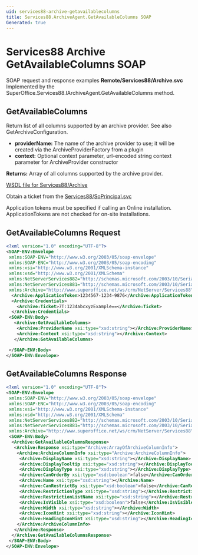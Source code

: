 ```yaml
---
uid: services88-archive-getavailablecolumns
title: Services88.ArchiveAgent.GetAvailableColumns SOAP
Generated: true
---
```


# Services88 Archive GetAvailableColumns SOAP

SOAP request and response examples **Remote/Services88/Archive.svc**
Implemented by the <see cref="M:SuperOffice.Services88.IArchiveAgent.GetAvailableColumns">SuperOffice.Services88.IArchiveAgent.GetAvailableColumns</see> method.

## GetAvailableColumns

Return list of all columns supported by an archive provider. See also GetArchiveConfiguration.

* **providerName:** The name of the archive provider to use; it will be created via the ArchiveProviderFactory from a plugin
* **context:** Optional context parameter, url-encoded string context parameter for ArchiveProvider constructor

**Returns:** Array of all columns supported by the archive provider.


[WSDL file for Services88/Archive](../Services88-Archive.md)

Obtain a ticket from the [Services88/SoPrincipal.svc](../SoPrincipal/index.md)

Application tokens must be specified if calling an Online installation. ApplicationTokens are not checked for on-site installations.

## GetAvailableColumns Request

```xml
<?xml version="1.0" encoding="UTF-8"?>
<SOAP-ENV:Envelope
 xmlns:SOAP-ENV="http://www.w3.org/2003/05/soap-envelope"
 xmlns:SOAP-ENC="http://www.w3.org/2003/05/soap-encoding"
 xmlns:xsi="http://www.w3.org/2001/XMLSchema-instance"
 xmlns:xsd="http://www.w3.org/2001/XMLSchema"
 xmlns:NetServerServices882="http://schemas.microsoft.com/2003/10/Serialization/Arrays"
 xmlns:NetServerServices881="http://schemas.microsoft.com/2003/10/Serialization/"
 xmlns:Archive="http://www.superoffice.net/ws/crm/NetServer/Services88">
  <Archive:ApplicationToken>1234567-1234-9876</Archive:ApplicationToken>
  <Archive:Credentials>
    <Archive:Ticket>7T:1234abcxyzExample==</Archive:Ticket>
  </Archive:Credentials>
 <SOAP-ENV:Body>
   <Archive:GetAvailableColumns>
    <Archive:ProviderName xsi:type="xsd:string"></Archive:ProviderName>
    <Archive:Context xsi:type="xsd:string"></Archive:Context>
   </Archive:GetAvailableColumns>

 </SOAP-ENV:Body>
</SOAP-ENV:Envelope>

```


## GetAvailableColumns Response

```xml
<?xml version="1.0" encoding="UTF-8"?>
<SOAP-ENV:Envelope
 xmlns:SOAP-ENV="http://www.w3.org/2003/05/soap-envelope"
 xmlns:SOAP-ENC="http://www.w3.org/2003/05/soap-encoding"
 xmlns:xsi="http://www.w3.org/2001/XMLSchema-instance"
 xmlns:xsd="http://www.w3.org/2001/XMLSchema"
 xmlns:NetServerServices882="http://schemas.microsoft.com/2003/10/Serialization/Arrays"
 xmlns:NetServerServices881="http://schemas.microsoft.com/2003/10/Serialization/"
 xmlns:Archive="http://www.superoffice.net/ws/crm/NetServer/Services88">
 <SOAP-ENV:Body>
  <Archive:GetAvailableColumnsResponse>
   <Archive:Response xsi:type="Archive:ArrayOfArchiveColumnInfo">
    <Archive:ArchiveColumnInfo xsi:type="Archive:ArchiveColumnInfo">
     <Archive:DisplayName xsi:type="xsd:string"></Archive:DisplayName>
     <Archive:DisplayTooltip xsi:type="xsd:string"></Archive:DisplayTooltip>
     <Archive:DisplayType xsi:type="xsd:string"></Archive:DisplayType>
     <Archive:CanOrderBy xsi:type="xsd:boolean">false</Archive:CanOrderBy>
     <Archive:Name xsi:type="xsd:string"></Archive:Name>
     <Archive:CanRestrictBy xsi:type="xsd:boolean">false</Archive:CanRestrictBy>
     <Archive:RestrictionType xsi:type="xsd:string"></Archive:RestrictionType>
     <Archive:RestrictionListName xsi:type="xsd:string"></Archive:RestrictionListName>
     <Archive:IsVisible xsi:type="xsd:boolean">false</Archive:IsVisible>
     <Archive:Width xsi:type="xsd:string"></Archive:Width>
     <Archive:IconHint xsi:type="xsd:string"></Archive:IconHint>
     <Archive:HeadingIconHint xsi:type="xsd:string"></Archive:HeadingIconHint>
    </Archive:ArchiveColumnInfo>
   </Archive:Response>
  </Archive:GetAvailableColumnsResponse>
 </SOAP-ENV:Body>
</SOAP-ENV:Envelope>

```

